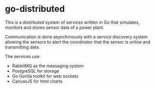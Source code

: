 # go-distributed

This is a distirbuted system of services written in Go that simulates, monitors and stores sensor data of a power plant.

Communication is done asynchrnously with a service discovery system allowing the sensors to alert the coordinator that the sensor is online and transmitting data.

The services use:

* RabbitMQ as the messaging system
* PostgreSQL for storage
* Go Gorilla toolkit for web sockets
* CanvasJS for html charts
